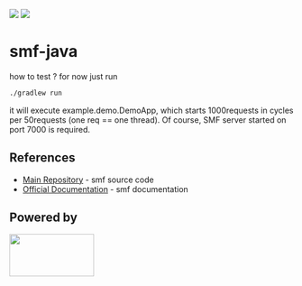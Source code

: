 [![](https://img.shields.io/badge/unicorn-approved-ff69b4.svg)](https://www.youtube.com/watch?v=9auOCbH5Ns4)
![][license img]

# smf-java

how to test ? for now just run
```bash
./gradlew run
```
it will execute example.demo.DemoApp, which starts 1000requests in cycles per 50requests (one req == one thread).
Of course, SMF server started on port 7000 is required.

## References

* [Main Repository](https://github.com/senior7515/smf) - smf source code
* [Official Documentation](https://senior7515.github.io/smf/) - smf documentation

## Powered by
<img src="http://normanmaurer.me/presentations/2014-netflix-netty/images/netty_logo.png" height="75" width="150">

[license img]:https://img.shields.io/badge/License-Apache%202-blue.svg
